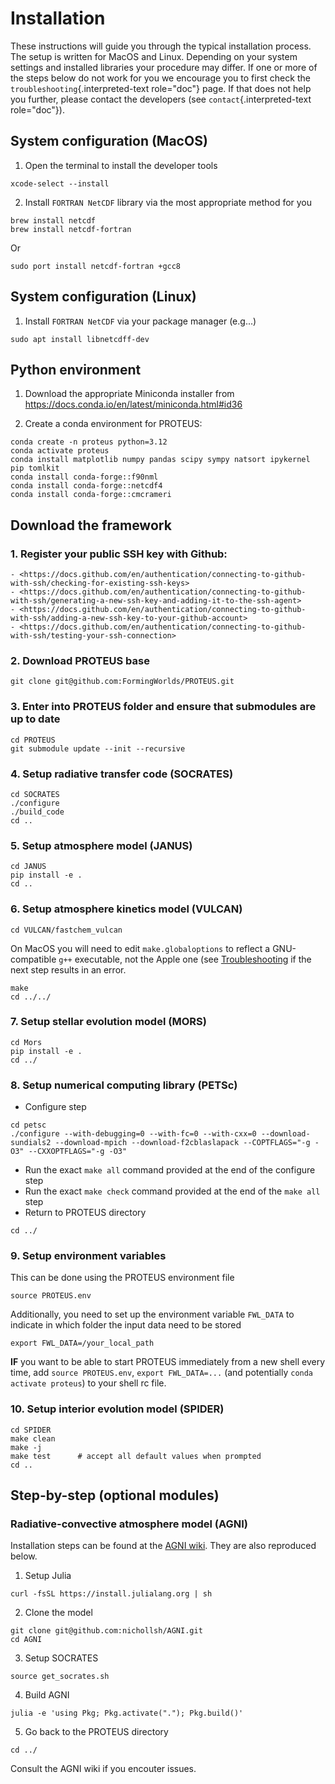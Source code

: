 # Installation

These instructions will guide you through the typical installation
process. The setup is written for MacOS and Linux. Depending on your
system settings and installed libraries your procedure may differ. If
one or more of the steps below do not work for you we encourage you to
first check the `troubleshooting`{.interpreted-text role="doc"} page. If
that does not help you further, please contact the developers (see
`contact`{.interpreted-text role="doc"}).

## System configuration (MacOS)

1.  Open the terminal to install the developer tools

```console
xcode-select --install
```

2.  Install `FORTRAN NetCDF` library via the most appropriate method for
    you

```console
brew install netcdf  
brew install netcdf-fortran    
```

Or

```console
sudo port install netcdf-fortran +gcc8   
```

## System configuration (Linux)

1. Install `FORTRAN NetCDF` via your package manager (e.g\...)

```console
sudo apt install libnetcdff-dev
```

## Python environment

1. Download the appropriate Miniconda installer from
<https://docs.conda.io/en/latest/miniconda.html#id36>

2. Create a conda environment for PROTEUS:

```console
conda create -n proteus python=3.12   
conda activate proteus
conda install matplotlib numpy pandas scipy sympy natsort ipykernel pip tomlkit
conda install conda-forge::f90nml
conda install conda-forge::netcdf4
conda install conda-forge::cmcrameri 
```

## Download the framework

### 1. Register your public SSH key with Github:

    - <https://docs.github.com/en/authentication/connecting-to-github-with-ssh/checking-for-existing-ssh-keys>
    - <https://docs.github.com/en/authentication/connecting-to-github-with-ssh/generating-a-new-ssh-key-and-adding-it-to-the-ssh-agent>
    - <https://docs.github.com/en/authentication/connecting-to-github-with-ssh/adding-a-new-ssh-key-to-your-github-account>
    - <https://docs.github.com/en/authentication/connecting-to-github-with-ssh/testing-your-ssh-connection>

### 2. Download PROTEUS base

```console
git clone git@github.com:FormingWorlds/PROTEUS.git
```

### 3. Enter into PROTEUS folder and ensure that submodules are up to date

```console
cd PROTEUS
git submodule update --init --recursive
```

### 4. Setup radiative transfer code (**SOCRATES**)

```console
cd SOCRATES
./configure
./build_code
cd ..
```

### 5. Setup atmosphere model (**JANUS**)

```console
cd JANUS
pip install -e .
cd ..
```

### 6. Setup atmosphere kinetics model (**VULCAN**)

```console
cd VULCAN/fastchem_vulcan
```

On MacOS you will need to edit `make.globaloptions` to reflect  a GNU-compatible `g++` executable, not the Apple one (see
 [Troubleshooting](./troubleshooting.md) if the next step results in an error.

```console
make
cd ../../
```

### 7. Setup stellar evolution model (**MORS**)

```console
cd Mors 
pip install -e .
cd ../
```

### 8. Setup numerical computing library (**PETSc**)

- Configure step
```console
cd petsc
./configure --with-debugging=0 --with-fc=0 --with-cxx=0 --download-sundials2 --download-mpich --download-f2cblaslapack --COPTFLAGS="-g -O3" --CXXOPTFLAGS="-g -O3"
```

- Run the exact `make all` command provided at the end of the configure step
- Run the exact `make check` command provided at the end of the `make all` step
- Return to PROTEUS directory

```console
cd ../
```

### 9. Setup environment variables

This can be done using the PROTEUS environment file

```console
source PROTEUS.env
```

Additionally, you need to set up the environment variable `FWL_DATA` to indicate in which folder the input data need to be stored

```console
export FWL_DATA=/your_local_path
```

**IF** you want to be able to start PROTEUS immediately from a new shell every time, add `source PROTEUS.env`,     `export FWL_DATA=...` (and potentially `conda activate proteus`) to your shell rc file.

### 10. Setup interior evolution model (**SPIDER**)

```console
cd SPIDER
make clean
make -j
make test      # accept all default values when prompted
cd ..
```

## Step-by-step (optional modules)

### Radiative-convective atmosphere model (**AGNI**)

Installation steps can be found at the [AGNI wiki](https://nichollsh.github.io/AGNI/dev/setup/).
They are
     also reproduced below.

 1. Setup Julia

```console
curl -fsSL https://install.julialang.org | sh
```

 2. Clone the model

```console
git clone git@github.com:nichollsh/AGNI.git 
cd AGNI 
```

 3. Setup SOCRATES

```console
source get_socrates.sh
```

 4. Build AGNI

```console
julia -e 'using Pkg; Pkg.activate("."); Pkg.build()'
```

 5. Go back to the PROTEUS directory

```console
cd ../
```

Consult the AGNI wiki if you encouter issues.
